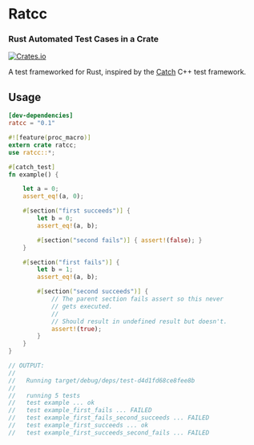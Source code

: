 # Ratcc
### Rust Automated Test Cases in a Crate

[![Crates.io](https://img.shields.io/crates/v/ratcc.svg)](https://crates.io/crates/ratcc)

A test frameworked for Rust, inspired by the [Catch] C++ test framework.

[Catch]: https://github.com/catchorg/Catch2

## Usage

```toml
[dev-dependencies]
ratcc = "0.1"
```

```rust
#![feature(proc_macro)]
extern crate ratcc;
use ratcc::*;

#[catch_test]
fn example() {

    let a = 0;
    assert_eq!(a, 0);

    #[section("first succeeds")] {
        let b = 0;
        assert_eq!(a, b);

        #[section("second fails")] { assert!(false); }
    }

    #[section("first fails")] {
        let b = 1;
        assert_eq!(a, b);

        #[section("second succeeds")] {
            // The parent section fails assert so this never
            // gets executed.
            //
            // Should result in undefined result but doesn't.
            assert!(true);
        }
    }
}

// OUTPUT:
//
//   Running target/debug/deps/test-d4d1fd68ce8fee8b
//
//   running 5 tests
//   test example ... ok
//   test example_first_fails ... FAILED
//   test example_first_fails_second_succeeds ... FAILED
//   test example_first_succeeds ... ok
//   test example_first_succeeds_second_fails ... FAILED
```
